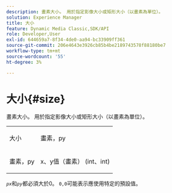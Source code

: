 ```yaml
---
description: 畫素大小。 用於指定影像大小或矩形大小（以畫素為單位）。
solution: Experience Manager
title: 大小
feature: Dynamic Media Classic,SDK/API
role: Developer,User
exl-id: 644659a7-8f34-4de0-aa94-bc33909ff361
source-git-commit: 206e4643e3926cb85b4be2189743578f88180be7
workflow-type: tm+mt
source-wordcount: '55'
ht-degree: 3%

---
```


# 大小{#size}

畫素大小。 用於指定影像大小或矩形大小（以畫素為單位）。

<table id="simpletable_06761BED6FF14C2A83745A78B10D3419"> 
 <tr class="strow"> 
  <td class="stentry"> <p><span class="codeph"> <span class="varname">大小</span> </span> </p> </td> 
  <td class="stentry"> <p><span class="codeph"> <span class="varname">畫素，py</span> </span> </p></td> 
 </tr> 
 <tr class="strow"> 
  <td class="stentry"> <p><span class="codeph"> <span class="varname">畫素，py</span> </span> </p></td> 
  <td class="stentry"> <p>x、y值（畫素） (int、int) </p></td> 
 </tr> 
</table>

*`px`*&#x200B;和&#x200B;*`py`*&#x200B;都必須大於0。 `0,0`可能表示應使用特定的預設值。
